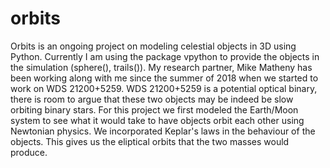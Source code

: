# orbits
Orbits is an ongoing project on modeling celestial objects in 3D using Python. Currently I am using the package vpython to provide the objects in the simulation (sphere(), trails()). My research partner, Mike Matheny has been working along with me since the summer of 2018 when we started to work on WDS 21200+5259. WDS 21200+5259 is a potential optical binary, there is room to argue that these two objects may be indeed be slow orbiting binary stars. 
For this project we first modeled the Earth/Moon system to see what it would take to have objects orbit each other using Newtonian physics. We incorporated Keplar's laws in the behaviour of the objects. This gives us the eliptical orbits that the two masses would produce.
